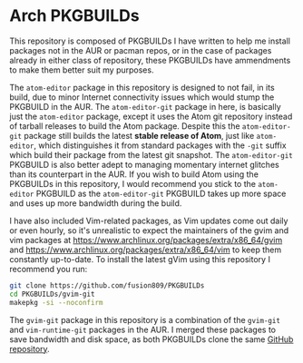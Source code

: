 # Arch PKGBUILDs
This repository is composed of PKGBUILDs I have written to help me install packages not in the AUR or pacman repos, or in the case of packages already in either class of repository, these PKGBUILDs have ammendments to make them better suit my purposes.

The `atom-editor` package in this repository is designed to not fail, in its build, due to minor Internet connectivity issues which would stump the PKGBUILD in the AUR. The `atom-editor-git` package in here, is basically just the `atom-editor` package, except it uses the Atom git repository instead of tarball releases to build the Atom package. Despite this the `atom-editor-git` package still builds the latest **stable release of Atom**, just like `atom-editor`, which distinguishes it from standard packages with the `-git` suffix which build their package from the latest git snapshot. The `atom-editor-git` PKGBUILD is also better adept to managing momentary internet glitches than its counterpart in the AUR. If you wish to build Atom using the PKGBUILDs in this repository, I would recommend you stick to the `atom-editor` PKGBUILD as the `atom-editor-git` PKGBUILD takes up more space and uses up more bandwidth during the build. 

I have also included Vim-related packages, as Vim updates come out daily or even hourly, so it's unrealistic to expect the maintainers of the gvim and vim packages at https://www.archlinux.org/packages/extra/x86_64/gvim and https://www.archlinux.org/packages/extra/x86_64/vim to keep them constantly up-to-date. To install the latest gVim using this repository I recommend you run:
```bash
git clone https://github.com/fusion809/PKGBUILDs
cd PKGBUILDs/gvim-git
makepkg -si --noconfirm
```
The `gvim-git` package in this repository is a combination of the `gvim-git` and `vim-runtime-git` packages in the AUR. I merged these packages to save bandwidth and disk space, as both PKGBUILDs clone the same [GitHub repository](https://github.com/vim/vim).
